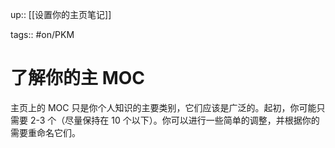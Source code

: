 up:: [[设置你的主页笔记]]

tags:: #on/PKM 

# 了解你的主 MOC

主页上的 MOC 只是你个人知识的主要类别，它们应该是广泛的。起初，你可能只需要 2-3 个（尽量保持在 10 个以下）。你可以进行一些简单的调整，并根据你的需要重命名它们。
